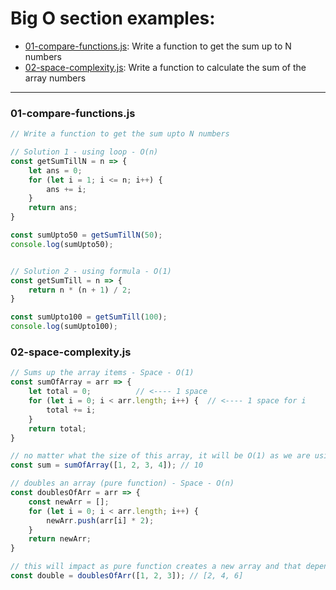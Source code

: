 # Big O section examples:

- [01-compare-functions.js](#01-compare-functionsjs):
  Write a function to get the sum up to N numbers
- [02-space-complexity.js](#02-space-complexityjs):
  Write a function to calculate the sum of the array numbers

---

### 01-compare-functions.js

```js
// Write a function to get the sum upto N numbers

// Solution 1 - using loop - O(n)
const getSumTillN = n => {
    let ans = 0;
    for (let i = 1; i <= n; i++) {
        ans += i;
    }
    return ans;
}

const sumUpto50 = getSumTillN(50);
console.log(sumUpto50);


// Solution 2 - using formula - O(1)
const getSumTill = n => {
    return n * (n + 1) / 2;
}

const sumUpto100 = getSumTill(100);
console.log(sumUpto100);
```

### 02-space-complexity.js

```js
// Sums up the array items - Space - O(1)
const sumOfArray = arr => {
    let total = 0;          // <---- 1 space
    for (let i = 0; i < arr.length; i++) {  // <---- 1 space for i
        total += i;
    }
    return total;
}

// no matter what the size of this array, it will be O(1) as we are using only two variables (total and i)
const sum = sumOfArray([1, 2, 3, 4]); // 10

// doubles an array (pure function) - Space - O(n)
const doublesOfArr = arr => {
    const newArr = [];
    for (let i = 0; i < arr.length; i++) {
        newArr.push(arr[i] * 2);
    }
    return newArr;
}

// this will impact as pure function creates a new array and that depends on the size of array that is being passed as an argument
const double = doublesOfArr([1, 2, 3]); // [2, 4, 6]
```
